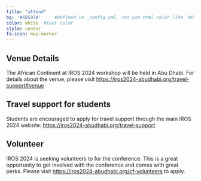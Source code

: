 ```yaml
---
title: "attend"
bg: '#6D597A'     #defined in _config.yml, can use html color like '#010101'
color: white  #text color
style: center
fa-icon: map-marker
---
```



## Venue Details

The African Continent at IROS 2024 workshop will be held in Abu Dhabi. For details about the venue, please visit <https://iros2024-abudhabi.org/travel-support#venue>

## Travel support for students

Students are encouraged to apply for travel support through the main IROS 2024 website:
<https://iros2024-abudhabi.org/travel-support>

## Volunteer

IROS 2024 is seeking volunteers to for the conference. This is a great opportunity to get involved with the conference and comes with great perks. Please visit <https://iros2024-abudhabi.org/cf-volunteers> to apply.
